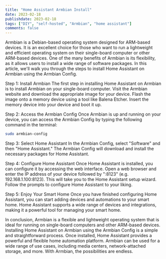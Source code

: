 ```yaml
---
title: "Home Assistant Armbian Install"
date: 2023-02-18
publishdate: 2023-02-18
tags: ["DIY", "self-hosted", "Armbian", "home assistant"]
comments: false
---
```

Armbian is a Debian-based operating system designed for ARM-based devices. It is an excellent choice for those who want to run a lightweight and efficient operating system on their single-board computer or other ARM-based devices. One of the many benefits of Armbian is its flexibility, as it allows users to install a wide range of software packages. In this article, we'll walk you through the steps to install Home Assistant on Armbian using the Armbian Config.

Step 1: Install Armbian
The first step in installing Home Assistant on Armbian is to install Armbian on your single-board computer. Visit the Armbian website and download the appropriate image for your device. Flash the image onto a memory device using a tool like Balena Etcher. Insert the memory device into your device and boot it up.

Step 2: Access the Armbian Config
Once Armbian is up and running on your device, you can access the Armbian Config by typing the following command in the terminal:

```sh
sudo armbian-config
```
Step 3: Select Home Assistant
In the Armbian Config, select "Software" and then "Home Assistant." The Armbian Config will download and install the necessary packages for Home Assistant.

Step 4: Configure Home Assistant
Once Home Assistant is installed, you can configure it by accessing the web interface. Open a web browser and enter the IP address of your device followed by ":8123" (e.g. 192.168.1.100:8123). This will take you to the Home Assistant setup wizard. Follow the prompts to configure Home Assistant to your liking.

Step 5: Enjoy Your Smart Home
Once you have finished configuring Home Assistant, you can start adding devices and automations to your smart home. Home Assistant supports a wide range of devices and integrations, making it a powerful tool for managing your smart home.

In conclusion, Armbian is a flexible and lightweight operating system that is ideal for running on single-board computers and other ARM-based devices. Installing Home Assistant on Armbian using the Armbian Config is a simple and straightforward process. Once installed, Home Assistant provides a powerful and flexible home automation platform. Armbian can be used for a wide range of use cases, including media centers, network-attached storage, and more. With Armbian, the possibilities are endless.